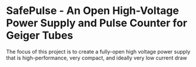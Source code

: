 # SafePulse - An Open High-Voltage Power Supply and Pulse Counter for Geiger Tubes
The focus of this project is to create a fully-open high voltage power supply that is high-performance, very compact, and ideally very low current draw
